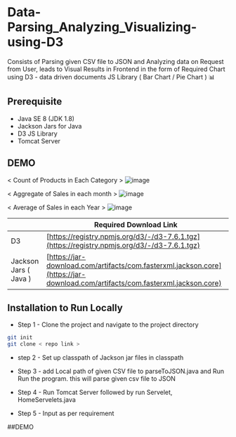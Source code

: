 # Data-Parsing_Analyzing_Visualizing-using-D3

Consists of Parsing given CSV file to JSON and Analyzing data on Request from User, leads to Visual Results in Frontend in the form of Required Chart using D3 - data driven documents JS Library ( Bar Chart / Pie Chart ) 📊


## Prerequisite 

- Java SE 8 (JDK 1.8)
- Jackson Jars for Java 
- D3 JS Library
- Tomcat Server

## DEMO
< Count of Products in Each Category >
![image](https://user-images.githubusercontent.com/74758376/183020850-33feb7ec-8f92-42ea-a4db-77e754398710.png)

< Aggregate of Sales in each month >
![image](https://user-images.githubusercontent.com/74758376/183020836-925c2b8b-9470-4950-8c27-34a1939f8452.png)

< Average of Sales in each Year >
![image](https://user-images.githubusercontent.com/74758376/183020860-01e04638-b862-4dd2-9dc3-f1fecad14466.png)


|              | Required Download Link                                                                  |
| ----------------- | ------------------------------------------------------------------ |
| D3 | [https://registry.npmjs.org/d3/-/d3-7.6.1.tgz](https://registry.npmjs.org/d3/-/d3-7.6.1.tgz)|
| Jackson Jars ( Java ) | [https://jar-download.com/artifacts/com.fasterxml.jackson.core](https://jar-download.com/artifacts/com.fasterxml.jackson.core)|


## Installation to Run Locally


 -  Step 1 - Clone the project and navigate to the project directory
  
```bash
git init 
git clone < repo link >

```

  - step 2 - Set up classpath of Jackson jar files in classpath 

  -  Step 3 - add Local path of given CSV file to parseToJSON.java and Run  Run the program. 
  this will parse given csv file to JSON 
  - Step 4 - Run Tomcat Server followed by run Servelet, HomeServelets.java  
  - Step 5 - Input as per requirement
  
  ##DEMO
   

